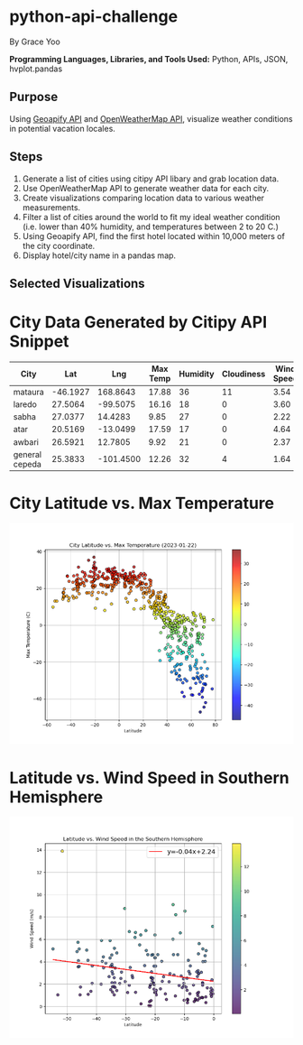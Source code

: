 # python-api-challenge

By Grace Yoo

**Programming Languages, Libraries, and Tools Used:** Python, APIs, JSON, hvplot.pandas

## Purpose

Using [Geoapify API](https://apidocs.geoapify.com/playground/places/) and [OpenWeatherMap API](https://openweathermap.org/api), visualize weather conditions in potential vacation locales. 

## Steps

1. Generate a list of cities using citipy API libary and grab location data. 
2. Use OpenWeatherMap API to generate weather data for each city. 
3. Create visualizations comparing location data to various weather measurements.  
4. Filter a list of cities around the world to fit my ideal weather condition (i.e. lower than 40% humidity, and temperatures between 2 to 20 C.)
5. Using Geoapify API, find the first hotel located within 10,000 meters of the city coordinate. 
6. Display hotel/city name in a pandas map. 

## Selected Visualizations

# City Data Generated by Citipy API Snippet 

| City            | Lat      | Lng       | Max Temp | Humidity | Cloudiness | Wind Speed | Country | Date       |
|-----------------|----------|-----------|----------|----------|------------|------------|---------|------------|
| mataura         | -46.1927 | 168.8643  | 17.88    | 36       | 11         | 3.54       | NZ      | 1674441674 |
| laredo          | 27.5064  | -99.5075  | 16.16    | 18       | 0          | 3.60       | US      | 1674441782 |
| sabha           | 27.0377  | 14.4283   | 9.85     | 27       | 0          | 2.22       | LY      | 1674441954 |
| atar            | 20.5169  | -13.0499  | 17.59    | 17       | 0          | 4.64       | MR      | 1674441696 |
| awbari          | 26.5921  | 12.7805   | 9.92     | 21       | 0          | 2.37       | LY      | 1674441990 |
| general cepeda  | 25.3833  | -101.4500 | 12.26    | 32       | 4          | 1.64       | MX      | 1674441925 |


# City Latitude vs. Max Temperature

![fig1](https://github.com/geyo/python-api-challenge/blob/main/WeatherPy/output_data/Fig1.png)

# Latitude vs. Wind Speed in Southern Hemisphere

![fig12](https://github.com/geyo/python-api-challenge/blob/main/WeatherPy/output_data/Fig12.png)

